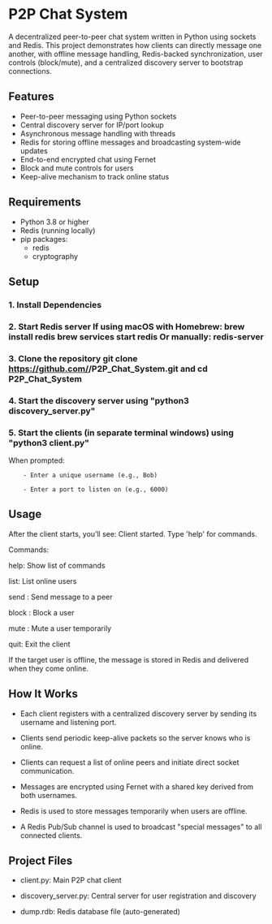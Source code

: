 # P2P Chat System

A decentralized peer-to-peer chat system written in Python using sockets and Redis. This project demonstrates how clients can directly message one another, with offline message handling, Redis-backed synchronization, user controls (block/mute), and a centralized discovery server to bootstrap connections.

## Features

- Peer-to-peer messaging using Python sockets
- Central discovery server for IP/port lookup
- Asynchronous message handling with threads
- Redis for storing offline messages and broadcasting system-wide updates
- End-to-end encrypted chat using Fernet
- Block and mute controls for users
- Keep-alive mechanism to track online status

## Requirements

- Python 3.8 or higher
- Redis (running locally)
- pip packages:
  - redis
  - cryptography
 
 ## Setup

### 1. Install Dependencies
### 2. Start Redis server If using macOS with Homebrew: brew install redis brew services start redis Or manually: redis-server
### 3. Clone the repository git clone https://github.com/<your-username>/P2P_Chat_System.git and cd P2P_Chat_System
### 4. Start the discovery server using "python3 discovery_server.py"
### 5. Start the clients (in separate terminal windows) using "python3 client.py"
  When prompted:
  
        - Enter a unique username (e.g., Bob)

        - Enter a port to listen on (e.g., 6000)

## Usage

After the client starts, you’ll see: Client started. Type 'help' for commands.

Commands:

help: Show list of commands

list: List online users

send <username> <message>: Send message to a peer

block <username>: Block a user

mute <username> <seconds>: Mute a user temporarily

quit: Exit the client

If the target user is offline, the message is stored in Redis and delivered when they come online.

## How It Works

- Each client registers with a centralized discovery server by sending its username and listening port.

- Clients send periodic keep-alive packets so the server knows who is online.

- Clients can request a list of online peers and initiate direct socket communication.

- Messages are encrypted using Fernet with a shared key derived from both usernames.

- Redis is used to store messages temporarily when users are offline.

- A Redis Pub/Sub channel is used to broadcast "special messages" to all connected clients.

## Project Files

- client.py: Main P2P chat client

- discovery_server.py: Central server for user registration and discovery

- dump.rdb: Redis database file (auto-generated)
